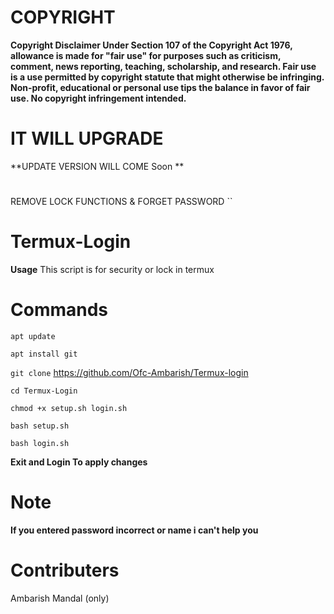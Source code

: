 
# COPYRIGHT
**Copyright Disclaimer Under Section 107 of the Copyright Act 1976, allowance is made for "fair use" for purposes such as criticism, comment, news reporting, teaching, scholarship, and research. Fair use is a use permitted by copyright statute that might otherwise be infringing. Non-profit, educational or personal use tips the balance in favor of fair use. No copyright infringement intended.**
# IT WILL UPGRADE
**UPDATE VERSION WILL COME Soon **
#
REMOVE LOCK FUNCTIONS
        &
FORGET PASSWORD
``
#
# Termux-Login 


**Usage**
This script is for security or lock in termux



# Commands

``apt update``

``apt install git ``

``git clone`` https://github.com/Ofc-Ambarish/Termux-login

``cd Termux-Login``

``chmod +x setup.sh login.sh``

``bash setup.sh``

``bash login.sh``



**Exit and Login To apply changes**
# Note

**If you entered password incorrect or name i can't help you**

# Contributers
Ambarish Mandal (only)
